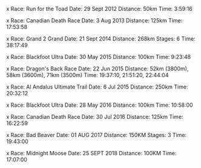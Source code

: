 x Race: Run for the Toad
Date: 29 Sept 2012
Distance: 50km
Time: 3:59:16

x Race: Canadian Death Race
Date: 3 Aug 2013
Distance: 125km
Time: 17:53:58

x Race: Grand 2 Grand
Date: 21 Sept 2014
Distance: 268km
Stages: 6
Time: 38:17:49

x Race: Blackfoot Ultra
Date: 30 May 2015
Distance: 100km
Time: 9:23:48

x Race: Dragon's Back Race
Date: 22 Jun 2015
Distance: 52km (3800m), 58km (3600m), 71km (3500m)
Time: 19:37:10, 21:51:20, 22:44:04

x Race: Al Andalus Ultimate Trail
Date: 6 Jul 2015
Distance: 250km
Time: 20:32:12

x Race: Blackfoot Ultra
Date: 28 May 2016
Distance: 100km
Time: 10:58:00

x Race: Canadian Death Race
Date: 30 Jul 2016
Distance: 125km
Time: 16:22:59

x Race: Bad Beaver
Date: 01 AUG 2017
Distance: 150KM
Stages: 3
Time: 19:43:00

x Race: Midnight Moose
Date: 25 SEPT 2018
Distance: 100KM
Time: 17:07:00
